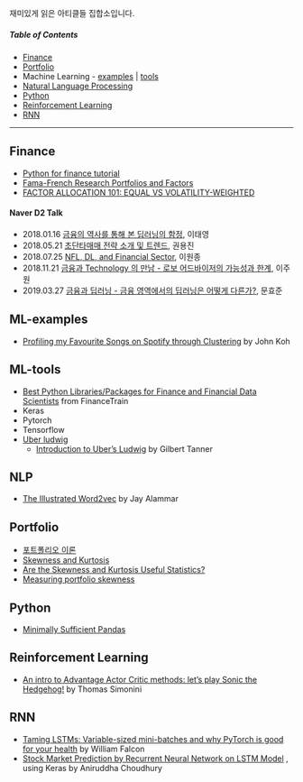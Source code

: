 재미있게 읽은 아티클들 집합소입니다.

##### Table of Contents  
- [Finance](#finance)  
- [Portfolio](#portfolio)
- Machine Learning - [examples](#ml-examples) | [tools](#ml-tools)
- [Natural Language Processing](#nlp)
- [Python](#python)
- [Reinforcement Learning](#reinforcement-learning)
- [RNN](#rnn)

* * *
## Finance
- [Python for finance tutorial](https://github.com/datacamp/datacamp-community-tutorials/blob/master/Python%20Finance%20Tutorial%20For%20Beginners/Python%20For%20Finance%20Beginners%20Tutorial.ipynb)
- [Fama-French Research Portfolios and Factors](https://wrds-www.wharton.upenn.edu/pages/support/research-wrds/research-guides/fama-french-research-portfolios-and-factors/#beme-book-to-market)
- [FACTOR ALLOCATION 101: EQUAL VS VOLATILITY-WEIGHTED](https://www.factorresearch.com/research-factor-allocation-101-equal-vs-volatility-weighted)

#### Naver D2 Talk
- 2018.01.16 [금융의 역사를 통해 본 딥러닝의 함정](https://tv.naver.com/v/2557902), 이태영
- 2018.05.21 [초단타매매 전략 소개 및 트렌드](https://tv.naver.com/v/3255292), 권용진
- 2018.07.25 [NFL, DL, and Financial Sector](https://tv.naver.com/v/3679080), 이원종
- 2018.11.21 [금융과 Technology 의 만남 - 로보 어드바이저의 가능성과 한계](https://tv.naver.com/v/4480881), 이주원
- 2019.03.27 [금융과 딥러닝 - 금융 영역에서의 딥러닝은 어떻게 다른가?](https://tv.naver.com/v/5832425), 문효준

## ML-examples
- [Profiling my Favourite Songs on Spotify through Clustering](https://towardsdatascience.com/profiling-my-favorite-songs-on-spotify-through-clustering-33fee591783d) by John Koh

## ML-tools
- [Best Python Libraries/Packages for Finance and Financial Data Scientists](https://financetrain.com/best-python-librariespackages-finance-financial-data-scientists/) from FinanceTrain
- Keras
- Pytorch
- Tensorflow
- [Uber ludwig](https://github.com/uber/ludwig)
  - [Introduction to Uber’s Ludwig](https://towardsdatascience.com/introduction-to-ubers-ludwig-cdaa67245cfa) by Gilbert Tanner

## NLP
- [The Illustrated Word2vec](https://jalammar.github.io/illustrated-word2vec/) by Jay Alammar

## Portfolio
- [포트폴리오 이론](https://flyinglightly.tistory.com/category/%EC%9E%AC%EC%A0%95%ED%95%99)
- [Skewness and Kurtosis](https://www.evestment.com/resources/investment-statistics-guide/assessing-skewness-and-kurtosis-in-the-returns-distribution/)
- [Are the Skewness and Kurtosis Useful Statistics?](https://www.spcforexcel.com/knowledge/basic-statistics/are-skewness-and-kurtosis-useful-statistics)
- [Measuring portfolio skewness](https://core.ac.uk/download/pdf/4834498.pdf)

## Python
- [Minimally Sufficient Pandas](https://medium.com/dunder-data/minimally-sufficient-pandas-a8e67f2a2428)


## Reinforcement Learning
- [An intro to Advantage Actor Critic methods: let’s play Sonic the Hedgehog!](https://medium.freecodecamp.org/an-intro-to-advantage-actor-critic-methods-lets-play-sonic-the-hedgehog-86d6240171d) by Thomas Simonini

## RNN
- [Taming LSTMs: Variable-sized mini-batches and why PyTorch is good for your health](https://towardsdatascience.com/taming-lstms-variable-sized-mini-batches-and-why-pytorch-is-good-for-your-health-61d35642972e) by William Falcon
- [Stock Market Prediction by Recurrent Neural Network on LSTM Model](https://blog.usejournal.com/stock-market-prediction-by-recurrent-neural-network-on-lstm-model-56de700bff68) , using Keras by Aniruddha Choudhury

